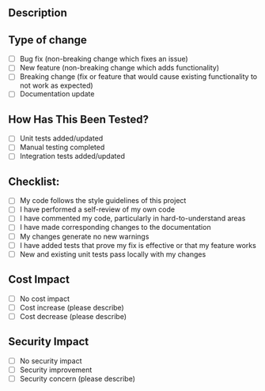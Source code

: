 ## Description
<!-- Describe your changes in detail -->

## Type of change
<!-- Please delete options that are not relevant -->
- [ ] Bug fix (non-breaking change which fixes an issue)
- [ ] New feature (non-breaking change which adds functionality)
- [ ] Breaking change (fix or feature that would cause existing functionality to not work as expected)
- [ ] Documentation update

## How Has This Been Tested?
<!-- Please describe the tests that you ran to verify your changes -->
- [ ] Unit tests added/updated
- [ ] Manual testing completed
- [ ] Integration tests added/updated

## Checklist:
- [ ] My code follows the style guidelines of this project
- [ ] I have performed a self-review of my own code
- [ ] I have commented my code, particularly in hard-to-understand areas
- [ ] I have made corresponding changes to the documentation
- [ ] My changes generate no new warnings
- [ ] I have added tests that prove my fix is effective or that my feature works
- [ ] New and existing unit tests pass locally with my changes

## Cost Impact
<!-- Describe any potential cost impact of these changes -->
- [ ] No cost impact
- [ ] Cost increase (please describe)
- [ ] Cost decrease (please describe)

## Security Impact
<!-- Describe any security implications of these changes -->
- [ ] No security impact
- [ ] Security improvement
- [ ] Security concern (please describe) 